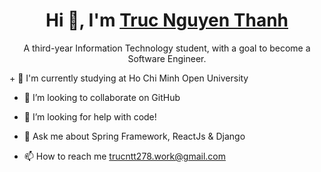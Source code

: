 <h1 align="center" > Hi 👋, I'm <a href="https://github.com/TrucThanh278">Truc Nguyen Thanh</a> </h1>
<p align="center">
A third-year Information Technology student, with a goal to become a Software Engineer.
</p>

<div>
  + 🌱 I'm currently studying at Ho Chi Minh Open University

  + 👯 I’m looking to collaborate on GitHub

  + 🤔 I’m looking for help with code!

  + 💬 Ask me about Spring Framework, ReactJs & Django

  + 📫 How to reach me trucntt278.work@gmail.com

</div>

<!--
**TrucThanh278/TrucThanh278** is a ✨ _special_ ✨ repository because its `README.md` (this file) appears on your GitHub profile.

Here are some ideas to get you started:

- 🔭 I’m currently working on ...
- 🌱 I’m currently studying at Ho Chi Minh Open University ...
- 👯 I’m looking to collaborate on ...
- 🤔 I’m looking for help with ...
- 💬 Ask me about ...
- 📫 How to reach me: ...
- 😄 Pronouns: ...
- ⚡ Fun fact: ...
-->
